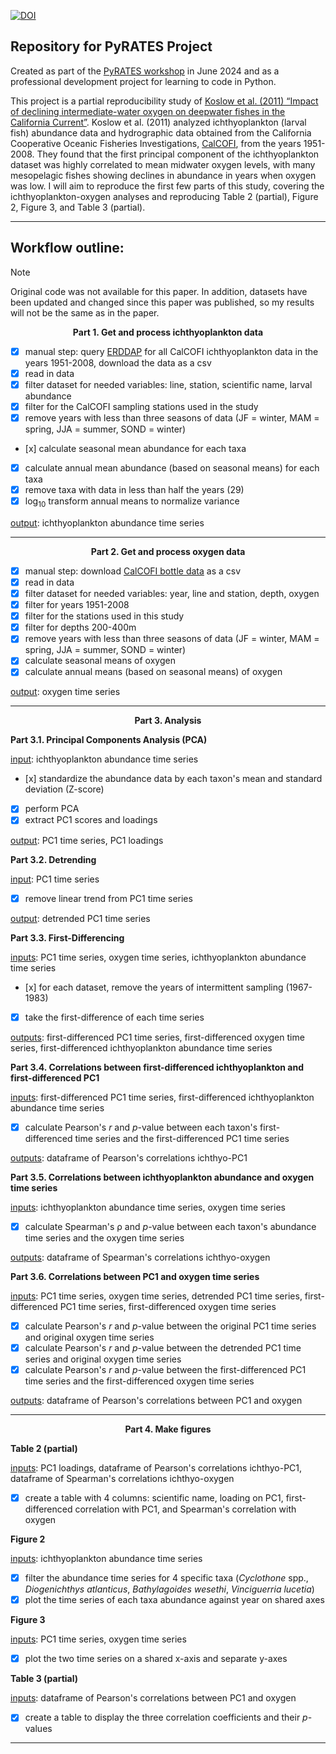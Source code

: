 [![DOI](https://zenodo.org/badge/810518024.svg)](https://zenodo.org/doi/10.5281/zenodo.11508494)

## Repository for PyRATES Project

Created as part of the [PyRATES workshop](https://linked.earth/FROGS) in June 2024 and as a professional development project for learning to code in Python.

This project is a partial reproducibility study of [Koslow et al. (2011) “Impact of declining intermediate-water oxygen on deepwater fishes in the California Current”](https://www.researchgate.net/publication/263583233_Impact_of_declining_intermediate-water_oxygen_on_deepwater_fishes_in_the_California_Current). Koslow et al. (2011) analyzed ichthyoplankton (larval fish) abundance data and hydrographic data obtained from the California Cooperative Oceanic Fisheries Investigations, [CalCOFI](calcofi.org), from the years 1951-2008. They found that the first principal component of the ichthyoplankton dataset was highly correlated to mean midwater oxygen levels, with many mesopelagic fishes showing declines in abundance in years when oxygen was low. I will aim to reproduce the first few parts of this study, covering the ichthyoplankton-oxygen analyses and reproducing Table 2 (partial), Figure 2, Figure 3, and Table 3 (partial).

***

## Workflow outline:

> [!NOTE]
> Original code was not available for this paper. In addition, datasets have been updated and changed since this paper was published, so my results will not be the same as in the paper.

<p align="center">
<b>Part 1. Get and process ichthyoplankton data</b>
</p>

- [x] manual step: query [ERDDAP](https://coastwatch.pfeg.noaa.gov/erddap/tabledap/erdCalCOFIlrvcnt.html) for all CalCOFI ichthyoplankton data in the years 1951-2008, download the data as a csv
- [x] read in data
- [x] filter dataset for needed variables: line, station, scientific name, larval abundance
- [x] filter for the CalCOFI sampling stations used in the study
- [x] remove years with less than three seasons of data (JF = winter, MAM = spring, JJA = summer, SOND = winter)
- [x] calculate seasonal mean abundance for each taxa
- [x] calculate annual mean abundance (based on seasonal means) for each taxa
- [x] remove taxa with data in less than half the years (29)
- [x] log<sub>10</sub> transform annual means to normalize variance

<ins>output</ins>: ichthyoplankton abundance time series

***

<p align="center">
<b>Part 2. Get and process oxygen data</b>
</p>

- [x] manual step: download [CalCOFI bottle data](https://calcofi.org/data/oceanographic-data/bottle-database/) as a csv
- [x] read in data
- [x] filter dataset for needed variables: year, line and station, depth, oxygen
- [x] filter for years 1951-2008
- [x] filter for the stations used in this study
- [x] filter for depths 200-400m
- [x] remove years with less than three seasons of data (JF = winter, MAM = spring, JJA = summer, SOND = winter)
- [x] calculate seasonal means of oxygen
- [x] calculate annual means (based on seasonal means) of oxygen

<ins>output</ins>: oxygen time series

***

<p align="center">
<b>Part 3. Analysis</b>
</p>

<b>Part 3.1. Principal Components Analysis (PCA)</b>

<ins>input</ins>: ichthyoplankton abundance time series

- [x] standardize the abundance data by each taxon's mean and standard deviation (Z-score)
- [x] perform PCA
- [x] extract PC1 scores and loadings

<ins>output</ins>: PC1 time series, PC1 loadings


<b>Part 3.2. Detrending</b>

<ins>input</ins>: PC1 time series

- [x] remove linear trend from PC1 time series

<ins>output</ins>: detrended PC1 time series


<b>Part 3.3. First-Differencing</b>

<ins>inputs</ins>: PC1 time series, oxygen time series, ichthyoplankton abundance time series

- [x] for each dataset, remove the years of intermittent sampling (1967-1983)
- [x] take the first-difference of each time series

<ins>outputs</ins>: first-differenced PC1 time series, first-differenced oxygen time series, first-differenced ichthyoplankton abundance time series


<b>Part 3.4. Correlations between first-differenced ichthyoplankton and first-differenced PC1</b>

<ins>inputs</ins>: first-differenced PC1 time series, first-differenced ichthyoplankton abundance time series

- [x] calculate Pearson's _r_ and _p_-value between each taxon's first-differenced time series and the first-differenced PC1 time series

<ins>outputs</ins>: dataframe of Pearson's correlations ichthyo-PC1


<b>Part 3.5. Correlations between ichthyoplankton abundance and oxygen time series</b>

<ins>inputs</ins>: ichthyoplankton abundance time series, oxygen time series

- [x] calculate Spearman's &rho; and _p_-value between each taxon's abundance time series and the oxygen time series

<ins>outputs</ins>: dataframe of Spearman's correlations ichthyo-oxygen


<b>Part 3.6. Correlations between PC1 and oxygen time series</b>

<ins>inputs</ins>: PC1 time series, oxygen time series, detrended PC1 time series, first-differenced PC1 time series, first-differenced oxygen time series

- [x] calculate Pearson's _r_ and _p_-value between the original PC1 time series and original oxygen time series
- [x] calculate Pearson's _r_ and _p_-value between the detrended PC1 time series and original oxygen time series
- [x] calculate Pearson's _r_ and _p_-value between the first-differenced PC1 time series and the first-differenced oxygen time series

<ins>outputs</ins>: dataframe of Pearson's correlations between PC1 and oxygen

***

<p align="center">
<b>Part 4. Make figures</b>
</p>

<b>Table 2 (partial)</b>

<ins>inputs</ins>: PC1 loadings, dataframe of Pearson's correlations ichthyo-PC1, dataframe of Spearman's correlations ichthyo-oxygen

- [x] create a table with 4 columns: scientific name, loading on PC1, first-differenced correlation with PC1, and Spearman's correlation with oxygen

<b>Figure 2</b>

<ins>inputs</ins>: ichthyoplankton abundance time series

- [x] filter the abundance time series for 4 specific taxa (_Cyclothone_ spp., _Diogenichthys atlanticus_, _Bathylagoides wesethi_, _Vinciguerria lucetia_)
- [x] plot the time series of each taxa abundance against year on shared axes

<b>Figure 3</b>

<ins>inputs</ins>: PC1 time series, oxygen time series

- [x] plot the two time series on a shared x-axis and separate y-axes

<b>Table 3 (partial)</b>

<ins>inputs</ins>: dataframe of Pearson's correlations between PC1 and oxygen

- [x] create a table to display the three correlation coefficients and their _p_-values

***